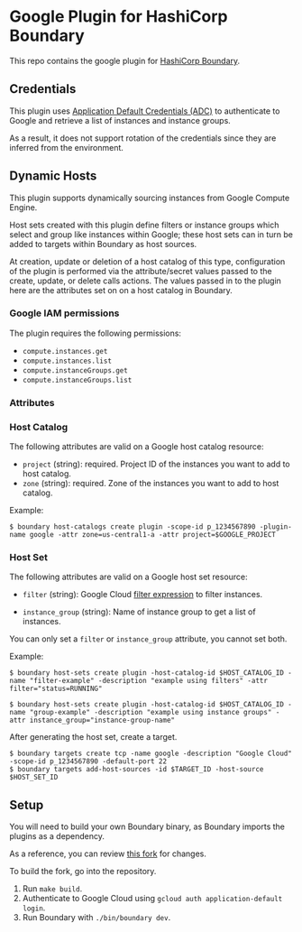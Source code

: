 # Google Plugin for HashiCorp Boundary

This repo contains the google plugin for [HashiCorp
Boundary](https://www.boundaryproject.io/).

## Credentials

This plugin uses [Application Default Credentials (ADC)](https://cloud.google.com/docs/authentication/provide-credentials-adc)
to authenticate to Google and retrieve a list of instances and instance groups.

As a result, it does not support rotation of the credentials since they are inferred
from the environment.

## Dynamic Hosts

This plugin supports dynamically sourcing instances from Google Compute Engine.

Host sets created with this plugin define filters or instance groups
which select and group like instances within Google; these host sets can in turn be
added to targets within Boundary as host sources.

At creation, update or deletion of a host catalog of this type, configuration of the
plugin is performed via the attribute/secret values passed to the create, update, or
delete calls actions. The values passed in to the plugin here are the attributes set
on on a host catalog in Boundary.

### Google IAM permissions

The plugin requires the following permissions:

- `compute.instances.get`
- `compute.instances.list`
- `compute.instanceGroups.get`
- `compute.instanceGroups.list`

### Attributes

### Host Catalog

The following attributes are valid on a Google host catalog resource:

- `project` (string): required. Project ID of the instances you want to add to host catalog.
- `zone` (string): required. Zone of the instances you want to add to host catalog.

Example:

```shell
$ boundary host-catalogs create plugin -scope-id p_1234567890 -plugin-name google -attr zone=us-central1-a -attr project=$GOOGLE_PROJECT
```

### Host Set

The following attributes are valid on a Google host set resource:

- `filter` (string): Google Cloud [filter expression](https://cloud.google.com/sdk/gcloud/reference/topic/filters)
  to filter instances.

- `instance_group` (string): Name of instance group to get a list of instances.

You can only set a `filter` or `instance_group` attribute, you cannot set both.

Example:

```shell
$ boundary host-sets create plugin -host-catalog-id $HOST_CATALOG_ID -name "filter-example" -description "example using filters" -attr filter="status=RUNNING"

$ boundary host-sets create plugin -host-catalog-id $HOST_CATALOG_ID -name "group-example" -description "example using instance groups" -attr instance_group="instance-group-name"
```

After generating the host set, create a target.

```shell
$ boundary targets create tcp -name google -description "Google Cloud" -scope-id p_1234567890 -default-port 22
$ boundary targets add-host-sources -id $TARGET_ID -host-source $HOST_SET_ID
```

## Setup

You will need to build your own Boundary binary, as Boundary imports the plugins as a dependency.

As a reference, you can review [this fork](https://github.com/joatmon08/boundary/tree/google-plugin) for changes.

To build the fork, go into the repository.

1. Run `make build`.
1. Authenticate to Google Cloud using `gcloud auth application-default login`.
1. Run Boundary with `./bin/boundary dev`.